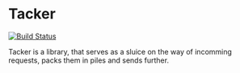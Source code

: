 # Tacker

[![Build Status](https://circleci.com/gh/aNNufriy/tacker.svg?style=svg)](https://circleci.com/gh/aNNufriy/tacker)

Tacker is a library, that serves as a sluice on the way of incomming requests, packs them in piles and sends further.
